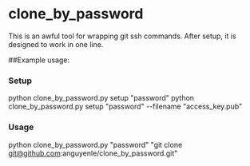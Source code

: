 # clone_by_password
This is an awful tool for wrapping git ssh commands. After setup, it is designed to work in one line.

##Example usage:
### Setup

python clone_by_password.py setup "password"
python clone_by_password.py setup "password" --filename "access_key.pub"

### Usage
python clone_by_password.py "password" "git clone git@github.com:anguyenle/clone_by_password.git"



